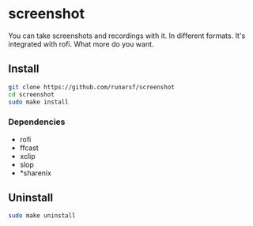 # screenshot

You can take screenshots and recordings with it. In different formats.
It's integrated with rofi.
What more do you want.


## Install

```bash
git clone https://github.com/runarsf/screenshot
cd screenshot
sudo make install
```

### Dependencies

- rofi
- ffcast
- xclip
- slop
- *sharenix

## Uninstall

```bash
sudo make uninstall
```
